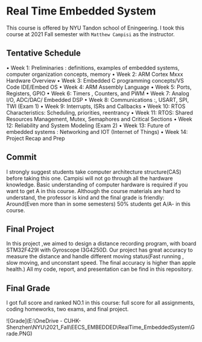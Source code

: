 # Real Time Embedded System

This course is offered by NYU Tandon school of Eningeering. I took this course at 2021 Fall semester with `Matthew Campisi` as the instructor. 



## Tentative Schedule

• Week 1: Preliminaries : definitions, examples of embedded systems, computer organization 
concepts, memory
• Week 2: ARM Cortex Mxxx Hardware Overview
• Week 3: Embedded C programming concepts/VS Code IDE/Embed OS
• Week 4: ARM Assembly Language
• Week 5: Ports, Registers, GPIO
• Week 6: Timers , Counters, and PWM
• Week 7: Analog I/O, ADC/DAC/ Embedded DSP
• Week 8: Communications :, USART, SPI, TWI (Exam 1)
• Week 9: Interrupts, ISRs and Callbacks
• Week 10: RTOS Characteristics: Scheduling, priorities, reentrancy
• Week 11: RTOS: Shared Resources Management, Mutex, Semaphores and Critical Sections
• Week 12: Reliability and System Modeling (Exam 2)
• Week 13: Future of embedded systems : Networking and IOT (Internet of Things)
• Week 14: Project Recap and Prep



## Commit

I strongly suggest students take computer architecture structure(CAS) before taking this one. Campisi will not go through all the hardware knowledge. Basic understanding of computer hardware is required if you want to get A in this course. Although the course materials are hard to understand, the professor is kind and the final grade is friendly: Around(Even more than in some semesters) 50% students get A/A- in this course.



## Final Project

In this project ,we aimed to design a distance recording program, with board STM32F429I with Gyroscope I3G4250D. Our project has great accuracy to measure the distance and handle different moving status(Fast running , slow moving, and unconstant speed. The final accuracy is higher than apple health.) All my code, report, and presentation can be find in this repository. 



## Final Grade

I got full score and ranked NO.1 in this course: full score for all assignments, coding homeworks, two exams, and final project. 

![Grade](E:\OneDrive - CUHK-Shenzhen\NYU\2021_Fall\EECS_EMBEDDED\RealTime_EmbeddedSystem\Grade.PNG)

